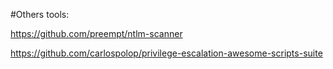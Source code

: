 #Others tools:

https://github.com/preempt/ntlm-scanner

https://github.com/carlospolop/privilege-escalation-awesome-scripts-suite
